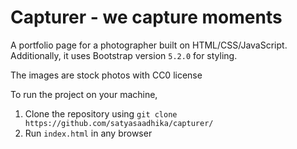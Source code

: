 # Capturer - we capture moments

A portfolio page for a photographer built on HTML/CSS/JavaScript. Additionally, it uses Bootstrap version `5.2.0` for styling.

The images are stock photos with CC0 license

To run the project on your machine,
1. Clone the repository using
   `git clone https://github.com/satyasaadhika/capturer/`
2. Run `index.html` in any browser
